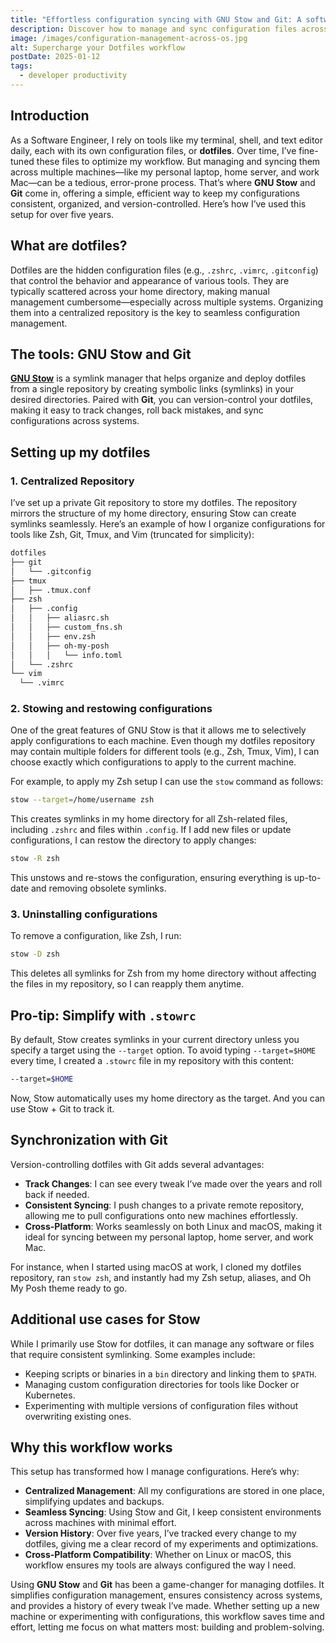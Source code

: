 ```yaml
---
title: "Effortless configuration syncing with GNU Stow and Git: A software engineer's workflow"
description: Discover how to manage and sync configuration files across Linux and macOS using GNU Stow and Git. Simplify your workflow with centralized, version-controlled setups.
image: /images/configuration-management-across-os.jpg
alt: Supercharge your Dotfiles workflow
postDate: 2025-01-12
tags:
  - developer productivity
---
```


## Introduction

As a Software Engineer, I rely on tools like my terminal, shell, and text editor daily, each with its own configuration files, or **dotfiles**. Over time, I’ve fine-tuned these files to optimize my workflow. But managing and syncing them across multiple machines—like my personal laptop, home server, and work Mac—can be a tedious, error-prone process. That’s where **GNU Stow** and **Git** come in, offering a simple, efficient way to keep my configurations consistent, organized, and version-controlled. Here’s how I’ve used this setup for over five years.


## What are dotfiles?

Dotfiles are the hidden configuration files (e.g., `.zshrc`, `.vimrc`, `.gitconfig`) that control the behavior and appearance of various tools. They are typically scattered across your home directory, making manual management cumbersome—especially across multiple systems. Organizing them into a centralized repository is the key to seamless configuration management.


## The tools: GNU Stow and Git

**[GNU Stow](https://www.gnu.org/software/stow/)** is a symlink manager that helps organize and deploy dotfiles from a single repository by creating symbolic links (symlinks) in your desired directories. Paired with **Git**, you can version-control your dotfiles, making it easy to track changes, roll back mistakes, and sync configurations across systems.


## Setting up my dotfiles

### 1. Centralized Repository
I’ve set up a private Git repository to store my dotfiles. The repository mirrors the structure of my home directory, ensuring Stow can create symlinks seamlessly. Here’s an example of how I organize configurations for tools like Zsh, Git, Tmux, and Vim (truncated for simplicity):

```bash
dotfiles
├── git
│   └── .gitconfig
├── tmux
│   ├── .tmux.conf
├── zsh
│   ├── .config
│   │   ├── aliasrc.sh
│   │   ├── custom_fns.sh
│   │   ├── env.zsh
│   │   ├── oh-my-posh
│   │   │   └── info.toml
│   └── .zshrc
└── vim
  └── .vimrc
```


### 2. Stowing and restowing configurations

One of the great features of GNU Stow is that it allows me to selectively apply configurations to each machine. Even though my dotfiles repository may contain multiple folders for different tools (e.g., Zsh, Tmux, Vim), I can choose exactly which configurations to apply to the current machine.

For example, to apply my Zsh setup I can use the `stow` command as follows:

```bash
stow --target=/home/username zsh
```

This creates symlinks in my home directory for all Zsh-related files, including `.zshrc` and files within `.config`.
If I add new files or update configurations, I can restow the directory to apply changes:

```bash
stow -R zsh
```
This unstows and re-stows the configuration, ensuring everything is up-to-date and removing obsolete symlinks.

### 3. Uninstalling configurations

To remove a configuration, like Zsh, I run:

```bash
stow -D zsh
```
This deletes all symlinks for Zsh from my home directory without affecting the files in my repository, so I can reapply them anytime.

## Pro-tip: Simplify with  `.stowrc`

By default, Stow creates symlinks in your current directory unless you specify a target using the `--target` option. To avoid typing `--target=$HOME` every time, I created a `.stowrc` file in my repository with this content:

```bash
--target=$HOME
```

Now, Stow automatically uses my home directory as the target. And you can use Stow + Git to track it.

## Synchronization with Git

Version-controlling dotfiles with Git adds several advantages:
- **Track Changes**: I can see every tweak I’ve made over the years and roll back if needed.
- **Consistent Syncing**: I push changes to a private remote repository, allowing me to pull configurations onto new machines effortlessly.
- **Cross-Platform**: Works seamlessly on both Linux and macOS, making it ideal for syncing between my personal laptop, home server, and work Mac.

For instance, when I started using macOS at work, I cloned my dotfiles repository, ran `stow zsh`, and instantly had my Zsh setup, aliases, and Oh My Posh theme ready to go.

## Additional use cases for Stow

While I primarily use Stow for dotfiles, it can manage any software or files that require consistent symlinking. Some examples include:
- Keeping scripts or binaries in a `bin` directory and linking them to `$PATH`.
- Managing custom configuration directories for tools like Docker or Kubernetes.
- Experimenting with multiple versions of configuration files without overwriting existing ones.

## Why this workflow works

This setup has transformed how I manage configurations. Here’s why:
- **Centralized Management**: All my configurations are stored in one place, simplifying updates and backups.
- **Seamless Syncing**: Using Stow and Git, I keep consistent environments across machines with minimal effort.
- **Version History**: Over five years, I’ve tracked every change to my dotfiles, giving me a clear record of my experiments and optimizations.
- **Cross-Platform Compatibility**: Whether on Linux or macOS, this workflow ensures my tools are always configured the way I need.


Using **GNU Stow** and **Git** has been a game-changer for managing dotfiles. It simplifies configuration management, ensures consistency across systems, and provides a history of every tweak I’ve made. Whether setting up a new machine or experimenting with configurations, this workflow saves time and effort, letting me focus on what matters most: building and problem-solving.